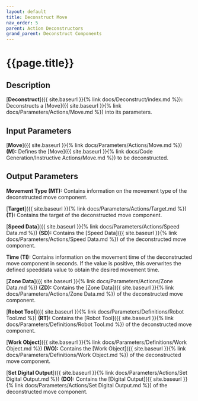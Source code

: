 ```yaml
---
layout: default
title: Deconstruct Move
nav_order: 5
parent: Action Deconstructors
grand_parent: Deconstruct Components
---
```


# **{{page.title}}**

## **Description**

[**Deconstruct**]({{ site.baseurl }}{% link docs/Deconstruct/index.md %})**:** 
Deconstructs a [Move]({{ site.baseurl }}{% link docs/Parameters/Actions/Move.md %}) into its parameters.

## **Input Parameters**

[**Move**]({{ site.baseurl }}{% link docs/Parameters/Actions/Move.md %}) **(M):** Defines the [Move]({{ site.baseurl }}{% link docs/Code Generation/Instructive Actions/Move.md %}) to be deconstructed.

## **Output Parameters**

**Movement Type (MT):** Contains information on the movement type of the deconstructed move component.

[**Target**]({{ site.baseurl }}{% link docs/Parameters/Actions/Target.md %}) **(T):** Contains the target of the deconstructed move component.

[**Speed Data**]({{ site.baseurl }}{% link docs/Parameters/Actions/Speed Data.md %}) **(SD):** Contains the [Speed Data]({{ site.baseurl }}{% link docs/Parameters/Actions/Speed Data.md %}) of the deconstructed move component.

**Time (TI):** Contains information on the movement time of the deconstructed move component in seconds. If the value is positive, this overwrites the defined speeddata value to obtain the desired movement time.

[**Zone Data**]({{ site.baseurl }}{% link docs/Parameters/Actions/Zone Data.md %}) **(ZD):** Contains the [Zone Data]({{ site.baseurl }}{% link docs/Parameters/Actions/Zone Data.md %}) of the deconstructed move component.

[**Robot Tool**]({{ site.baseurl }}{% link docs/Parameters/Definitions/Robot Tool.md %}) **(RT):** Contains the [Robot Tool]({{ site.baseurl }}{% link docs/Parameters/Definitions/Robot Tool.md %}) of the deconstructed move component.

[**Work Object**]({{ site.baseurl }}{% link docs/Parameters/Definitions/Work Object.md %}) **(WO):** Contains the [Work Object]({{ site.baseurl }}{% link docs/Parameters/Definitions/Work Object.md %}) of the deconstructed move component.
 
[**Set Digital Output**]({{ site.baseurl }}{% link docs/Parameters/Actions/Set Digital Output.md %}) **(DO):** Contains the [Digital Output]({{ site.baseurl }}{% link docs/Parameters/Actions/Set Digital Output.md %}) of the deconstructed move component.
